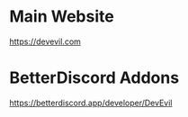 # Main Website
https://devevil.com
# BetterDiscord Addons
https://betterdiscord.app/developer/DevEvil
